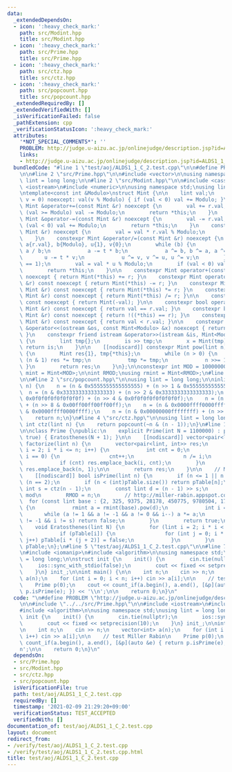 ```yaml
---
data:
  _extendedDependsOn:
  - icon: ':heavy_check_mark:'
    path: src/Modint.hpp
    title: src/Modint.hpp
  - icon: ':heavy_check_mark:'
    path: src/Prime.hpp
    title: src/Prime.hpp
  - icon: ':heavy_check_mark:'
    path: src/ctz.hpp
    title: src/ctz.hpp
  - icon: ':heavy_check_mark:'
    path: src/popcount.hpp
    title: src/popcount.hpp
  _extendedRequiredBy: []
  _extendedVerifiedWith: []
  _isVerificationFailed: false
  _pathExtension: cpp
  _verificationStatusIcon: ':heavy_check_mark:'
  attributes:
    '*NOT_SPECIAL_COMMENTS*': ''
    PROBLEM: http://judge.u-aizu.ac.jp/onlinejudge/description.jsp?id=ALDS1_1_C
    links:
    - http://judge.u-aizu.ac.jp/onlinejudge/description.jsp?id=ALDS1_1_C
  bundledCode: "#line 1 \"test/aoj/ALDS1_1_C_2.test.cpp\"\n\n#define PROBLEM \"http://judge.u-aizu.ac.jp/onlinejudge/description.jsp?id=ALDS1_1_C\"\
    \n\n#line 2 \"src/Prime.hpp\"\n\n#include <vector>\n\nusing namespace std;\nusing\
    \ lint = long long;\n\n#line 2 \"src/Modint.hpp\"\n\n#include <cassert>\n#include\
    \ <iostream>\n#include <numeric>\n\nusing namespace std;\nusing lint = long long;\n\
    \ntemplate<const int &Modulo>\nstruct Mint {\n\n    lint val;\n    constexpr Mint(lint\
    \ v = 0) noexcept: val(v % Modulo) { if (val < 0) val += Modulo; }\n\n    constexpr\
    \ Mint &operator+=(const Mint &r) noexcept {\n        val += r.val;\n        if\
    \ (val >= Modulo) val -= Modulo;\n        return *this;\n    }\n    constexpr\
    \ Mint &operator-=(const Mint &r) noexcept {\n        val -= r.val;\n        if\
    \ (val < 0) val += Modulo;\n        return *this;\n    }\n    constexpr Mint &operator*=(const\
    \ Mint &r) noexcept {\n        val = val * r.val % Modulo;\n        return *this;\n\
    \    }\n    constexpr Mint &operator/=(const Mint &r) noexcept {\n        lint\
    \ a{r.val}, b{Modulo}, u{1}, v{0};\n        while (b) {\n            lint t =\
    \ a / b;\n            a -= t * b;\n            a ^= b, b ^= a, a ^= b;\n     \
    \       u -= t * v;\n            u ^= v, v ^= u, u ^= v;\n        }\n        assert(a\
    \ == 1);\n        val = val * u % Modulo;\n        if (val < 0) val += Modulo;\n\
    \        return *this;\n    }\n\n    constexpr Mint operator+(const Mint &r) const\
    \ noexcept { return Mint(*this) += r; }\n    constexpr Mint operator-(const Mint\
    \ &r) const noexcept { return Mint(*this) -= r; }\n    constexpr Mint operator*(const\
    \ Mint &r) const noexcept { return Mint(*this) *= r; }\n    constexpr Mint operator/(const\
    \ Mint &r) const noexcept { return Mint(*this) /= r; }\n\n    constexpr Mint operator-()\
    \ const noexcept { return Mint(-val); }\n\n    constexpr bool operator==(const\
    \ Mint &r) const noexcept { return val == r.val; }\n    constexpr bool operator!=(const\
    \ Mint &r) const noexcept { return !((*this) == r); }\n    constexpr bool operator<(const\
    \ Mint &r) const noexcept { return val < r.val; }\n\n    constexpr friend ostream\
    \ &operator<<(ostream &os, const Mint<Modulo> &x) noexcept { return os << x.val;\
    \ }\n    constexpr friend istream &operator>>(istream &is, Mint<Modulo> &x) noexcept\
    \ {\n        lint tmp{};\n        is >> tmp;\n        x = Mint(tmp);\n       \
    \ return is;\n    }\n\n    [[nodiscard]] constexpr Mint pow(lint n) const noexcept\
    \ {\n        Mint res{1}, tmp{*this};\n        while (n > 0) {\n            if\
    \ (n & 1) res *= tmp;\n            tmp *= tmp;\n            n >>= 1;\n       \
    \ }\n        return res;\n    }\n};\n\nconstexpr int MOD = 1000000007;\nusing\
    \ mint = Mint<MOD>;\n\nint RMOD;\nusing rmint = Mint<RMOD>;\n#line 2 \"src/ctz.hpp\"\
    \n\n#line 2 \"src/popcount.hpp\"\n\nusing lint = long long;\n\ninline int popcount(lint\
    \ n) {\n    n = (n & 0x5555555555555555) + (n >> 1 & 0x5555555555555555);\n  \
    \  n = (n & 0x3333333333333333) + (n >> 2 & 0x3333333333333333);\n    n = (n &\
    \ 0x0f0f0f0f0f0f0f0f) + (n >> 4 & 0x0f0f0f0f0f0f0f0f);\n    n = (n & 0x00ff00ff00ff00ff)\
    \ + (n >> 8 & 0x00ff00ff00ff00ff);\n    n = (n & 0x0000ffff0000ffff) + (n >> 16\
    \ & 0x0000ffff0000ffff);\n    n = (n & 0x00000000ffffffff) + (n >> 32 & 0x00000000ffffffff);\n\
    \    return n;\n}\n#line 4 \"src/ctz.hpp\"\n\nusing lint = long long;\n\ninline\
    \ int ctz(lint n) {\n    return popcount(~n & (n - 1));\n}\n#line 10 \"src/Prime.hpp\"\
    \n\nclass Prime {\npublic:\n    explicit Prime(int N = 1100000) : pTable(N + 1,\
    \ true) { Eratosthenes(N + 1); }\n\n    [[nodiscard]] vector<pair<lint, int>>\
    \ factorize(lint n) {\n        vector<pair<lint, int>> res;\n        for (lint\
    \ i = 2; i * i <= n; i++) {\n            int cnt = 0;\n            while (n %\
    \ i == 0) {\n                cnt++;\n                n /= i;\n            }\n\
    \            if (cnt) res.emplace_back(i, cnt);\n        }\n        if (n != 1)\
    \ res.emplace_back(n, 1);\n\n        return res;\n    }\n\n    // Miller-Rabin\n\
    \    [[nodiscard]] bool isPrime(lint n) {\n        if (n <= 1 || n % 2 == 0) return\
    \ (n == 2);\n        if (n < (int)pTable.size()) return pTable[n];\n        const\
    \ int s = ctz(n - 1);\n        const lint d = (n - 1) >> s;\n        // set runtime\
    \ mod\n        RMOD = n;\n        // http://miller-rabin.appspot.com/\n      \
    \  for (const lint base : {2, 325, 9375, 28178, 450775, 9780504, 1795265022})\
    \ {\n            rmint a = rmint(base).pow(d);\n            int i = s;\n     \
    \       while (a != 1 && a != -1 && a != 0 && i--) a *= a;\n            if (a\
    \ != -1 && i != s) return false;\n        }\n        return true;\n    }\nprivate:\n\
    \    void Eratosthenes(lint N) {\n        for (lint i = 2; i * i < N; i++) {\n\
    \            if (pTable[i]) {\n                for (int j = 0; i * (j + 2) < N;\
    \ j++) pTable[i * (j + 2)] = false;\n            }\n        }\n    }\n\n    vector<bool>\
    \ pTable;\n};\n#line 5 \"test/aoj/ALDS1_1_C_2.test.cpp\"\n\n#line 7 \"test/aoj/ALDS1_1_C_2.test.cpp\"\
    \n#include <iomanip>\n#include <algorithm>\n\nusing namespace std;\nusing lint\
    \ = long long;\n\nstruct init {\n    init() {\n        cin.tie(nullptr);\n   \
    \     ios::sync_with_stdio(false);\n        cout << fixed << setprecision(10);\n\
    \    }\n} init_;\n\nint main() {\n\n    int n;\n    cin >> n;\n    vector<int>\
    \ a(n);\n    for (int i = 0; i < n; i++) cin >> a[i];\n\n    // test Miller Rabin\n\
    \    Prime p(0);\n    cout << count_if(a.begin(), a.end(), [&p](auto &e) { return\
    \ p.isPrime(e); }) << '\\n';\n\n    return 0;\n}\n"
  code: "\n#define PROBLEM \"http://judge.u-aizu.ac.jp/onlinejudge/description.jsp?id=ALDS1_1_C\"\
    \n\n#include \"../../src/Prime.hpp\"\n\n#include <iostream>\n#include <iomanip>\n\
    #include <algorithm>\n\nusing namespace std;\nusing lint = long long;\n\nstruct\
    \ init {\n    init() {\n        cin.tie(nullptr);\n        ios::sync_with_stdio(false);\n\
    \        cout << fixed << setprecision(10);\n    }\n} init_;\n\nint main() {\n\
    \n    int n;\n    cin >> n;\n    vector<int> a(n);\n    for (int i = 0; i < n;\
    \ i++) cin >> a[i];\n\n    // test Miller Rabin\n    Prime p(0);\n    cout <<\
    \ count_if(a.begin(), a.end(), [&p](auto &e) { return p.isPrime(e); }) << '\\\
    n';\n\n    return 0;\n}\n"
  dependsOn:
  - src/Prime.hpp
  - src/Modint.hpp
  - src/ctz.hpp
  - src/popcount.hpp
  isVerificationFile: true
  path: test/aoj/ALDS1_1_C_2.test.cpp
  requiredBy: []
  timestamp: '2021-02-09 21:29:20+09:00'
  verificationStatus: TEST_ACCEPTED
  verifiedWith: []
documentation_of: test/aoj/ALDS1_1_C_2.test.cpp
layout: document
redirect_from:
- /verify/test/aoj/ALDS1_1_C_2.test.cpp
- /verify/test/aoj/ALDS1_1_C_2.test.cpp.html
title: test/aoj/ALDS1_1_C_2.test.cpp
---
```

